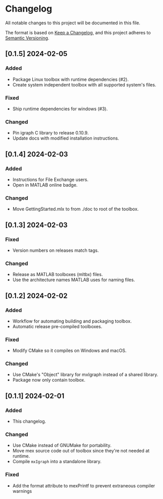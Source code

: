 # Changelog

All notable changes to this project will be documented in this file.

The format is based on [Keep a Changelog](https://keepachangelog.com/en/1.0.0/),
and this project adheres to [Semantic Versioning](https://semver.org/spec/v2.0.0.html).

## [0.1.5] 2024-02-05

### Added

- Package Linux toolbox with runtime dependencies (#2).
- Create system independent toolbox with all supported system's files.

### Fixed

- Ship runtime dependencies for windows (#3).

### Changed

- Pin igraph C library to release 0.10.9.
- Update docs with modified installation instructions.

## [0.1.4] 2024-02-03

### Added

- Instructions for File Exchange users.
- Open in MATLAB online badge.

### Changed

- Move GettingStarted.mlx to from ./doc to root of the toolbox.

## [0.1.3] 2024-02-03

### Fixed

- Version numbers on releases match tags.

### Changed

- Release as MATLAB toolboxes (mltbx) files.
- Use the architecture names MATLAB uses for naming files.

## [0.1.2] 2024-02-02

### Added

- Workflow for automating building and packaging toolbox.
- Automatic release pre-compiled toolboxes.

### Fixed

- Modify CMake so it compiles on Windows and macOS.

### Changed

- Use CMake's "Object" library for mxIgraph instead of a shared library.
- Package now only contain toolbox.

## [0.1.1] 2024-02-01

### Added

- This changelog.

### Changed

- Use CMake instead of GNUMake for portability.
- Move mex source code out of toolbox since they're not needed at runtime.
- Compile `mxIgraph` into a standalone library.

### Fixed

- Add the format attribute to mexPrintf to prevent extraneous compiler warnings
